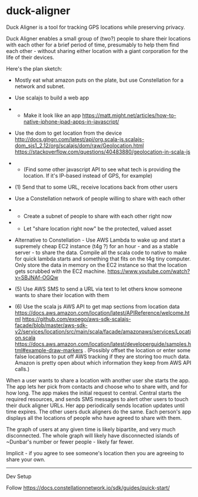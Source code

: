 # duck-aligner
Duck Aligner is a tool for tracking GPS locations while preserving privacy.

Duck Aligner enables a small group of (two?) people to share their locations with each other for a brief period of time, presumably to help them find each other - without sharing either location with a giant corporation for the life of their devices.

Here's the plan sketch:

* Mostly eat what amazon puts on the plate, but use Constellation for a network and subnet.

* Use scalajs to build a web app
* *  Make it look like an app https://matt.might.net/articles/how-to-native-iphone-ipad-apps-in-javascript/
* Use the dom to get location from the device http://docs.glngn.com/latest/api/org.scala-js.scalajs-dom_sjs1_2.12/org/scalajs/dom/raw/Geolocation.html https://stackoverflow.com/questions/40483880/geolocation-in-scala-js 
* * (Find some other javascript API to see what tech is providing the location. If it's IP-based instead of GPS, for example)
* (1) Send that to some URL, receive locations back from other users

* Use a Constellation network of people willing to share with each other
* * Create a subnet of people to share with each other right now
* * Let "share location right now" be the protected, valued asset

* Alternative to Constellation - Use AWS Lambda to wake up and start a supremely cheap EC2 instance (t4g ?) for an hour - and as a stable server - to share the data. Compile all the scala code to native to make for quick lambda starts and something that fits on the t4g tiny computer. Only store the data in memory on the EC2 instance so that the location gets scrubbed with the EC2 machine. https://www.youtube.com/watch?v=SBJNAf-OGQw 

* (5) Use AWS SMS to send a URL via text to let others know someone wants to share their location with them

* (6) Use the scala js AWS API to get map sections from location data https://docs.aws.amazon.com/location/latest/APIReference/welcome.html https://github.com/exoego/aws-sdk-scalajs-facade/blob/master/aws-sdk-v2/services/location/src/main/scala/facade/amazonaws/services/Location.scala https://docs.aws.amazon.com/location/latest/developerguide/samples.html#example-draw-markers . (Possibly offset the location or enter some false locations to put off AWS tracking if they are storing too much data. Amazon is pretty open about which information they keep from AWS API calls.)

When a user wants to share a location with another user she starts the app. The app lets her pick from contacts and choose who to share with, and for how long. The app makes the initial request to central. Central starts the required resources, and sends SMS messages to alert other users to touch their duck aligner URLs. Her app periodically sends location updates until time expires. The other users duck aligners do the same. Each person's app displays all the locations of people who have agreed to share with them. 

The graph of users at any given time is likely bipartite, and very much disconnected. The whole graph will likely have disconnected islands of ~Dunbar's number or fewer people - likely far fewer.

Implicit - if you agree to see someone's location then you are agreeing to share your own.


---

Dev Setup

Follow https://docs.constellationnetwork.io/sdk/guides/quick-start/ 
